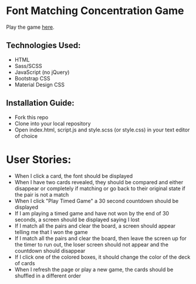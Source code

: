 # Font Matching Concentration Game
Play the game <a href="http://caitlindaitch.github.io/ConcentrationGame/">here</a>.

## Technologies Used:
* HTML
* Sass/SCSS
* JavaScript (no jQuery)
* Bootstrap CSS
* Material Design CSS

## Installation Guide:
* Fork this repo
* Clone into your local repository
* Open index.html, script.js and style.scss (or style.css) in your text editor of choice

# User Stories:
* When I click a card, the font should be displayed
* When I have two cards revealed, they should be compared and either disappear or completely if matching or go back to their original state if the pair is not a match
* When I click "Play Timed Game" a 30 second countdown should be displayed
* If I am playing a timed game and have not won by the end of 30 seconds, a screen should be displayed saying I lost
* If I match all the pairs and clear the board, a screen should appear telling me that I won the game
* If I match all the pairs and clear the board, then leave the screen up for the timer to run out, the loser screen should not appear and the countdown should disappear
* If I click one of the colored boxes, it should change the color of the deck of cards
* When I refresh the page or play a new game, the cards should be shuffled in a different order
